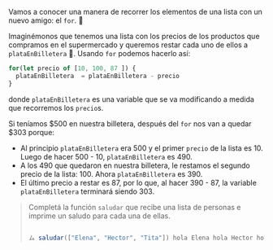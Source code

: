 Vamos a conocer una manera de recorrer los elementos de una lista con un nuevo amigo: el  `for`. :muscle:

Imaginémonos que tenemos una lista con los precios de los productos que compramos en el supermercado y queremos restar cada uno de ellos a `plataEnBilletera` :money_with_wings:. Usando `for` podemos hacerlo así:

```javascript
for(let precio of [10, 100, 87 ]) {
  plataEnBilletera  = plataEnBilletera - precio
}

```
donde `plataEnBilletera` es una variable que se va modificando a medida que recorremos los `precio`s.

Si teníamos $500 en nuestra billetera, después del `for` nos van a quedar $303 porque:

* Al principio `plataEnBilletera` era 500 y el primer `precio` de la lista es 10. Luego de hacer 500 - 10, `plataEnBilletera` es 490.
* A los 490 que quedaron en nuestra billetera, le restamos el segundo precio de la lista: 100. Ahora `plataEnBilletera` es 390.
* El último precio a restar es 87, por lo que, al hacer 390 - 87, la variable `plataEnBilletera` terminará siendo 303.

> Completá la función `saludar` que recibe una lista de personas e imprime un saludo para cada una de ellas.
> 
> ``` javascript ム saludar(["Don Pepito", "Don Jose"]) hola Don Pepito hola Don Jose
> 
> ム saludar(["Elena", "Hector", "Tita"]) hola Elena hola Hector hola Tita ```
